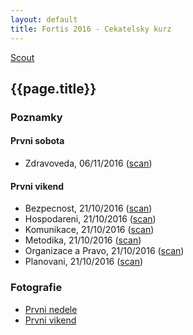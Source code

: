 ```yaml
---
layout: default
title: Fortis 2016 - Cekatelsky kurz
---
```


[Scout](..)

## {{page.title}}

### Poznamky

#### Prvni sobota

* Zdravoveda, 06/11/2016 ([scan](http://notes-drive.ondrejsika.com/scout/fortis-2016/zdravoveda-1.pdf))

#### Prvni vikend

* Bezpecnost, 21/10/2016 ([scan](http://notes-drive.ondrejsika.com/scout/fortis-2016/bezpecnost-1.pdf))
* Hospodareni, 21/10/2016 ([scan](http://notes-drive.ondrejsika.com/scout/fortis-2016/hospodareni-1.pdf))
* Komunikace, 21/10/2016 ([scan](http://notes-drive.ondrejsika.com/scout/fortis-2016/komunikace-1.pdf))
* Metodika, 21/10/2016 ([scan](http://notes-drive.ondrejsika.com/scout/fortis-2016/metodika-1.pdf))
* Organizace a Pravo, 21/10/2016 ([scan](http://notes-drive.ondrejsika.com/scout/fortis-2016/organizace-pravo-1.pdf))
* Planovani, 21/10/2016 ([scan](http://notes-drive.ondrejsika.com/scout/fortis-2016/planovani-1.pdf))

### Fotografie

- [Prvni nedele](https://www.flickr.com/photos/ondrejsika/sets/72157675073888570)
- [Prvni vikend](https://www.flickr.com/photos/ondrejsika/sets/72157675073640380)


